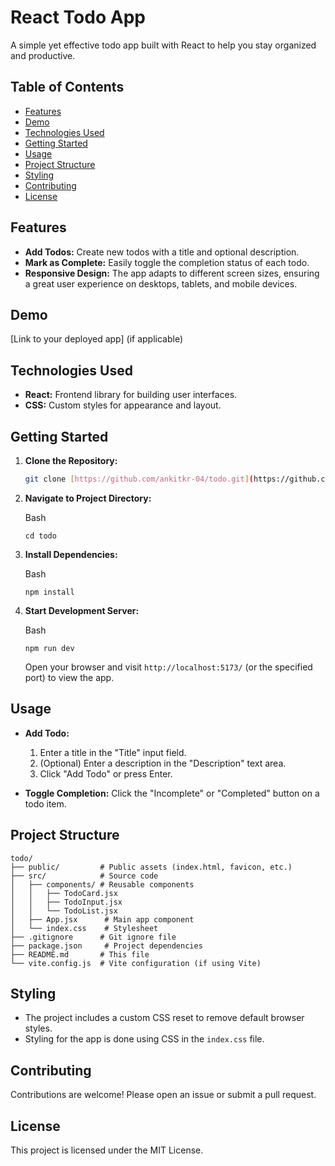 # React Todo App

A simple yet effective todo app built with React to help you stay organized and productive.

## Table of Contents

- [Features](#features)
- [Demo](#demo)
- [Technologies Used](#technologies-used)
- [Getting Started](#getting-started)
- [Usage](#usage)
- [Project Structure](#project-structure)
- [Styling](#styling)
- [Contributing](#contributing)
- [License](#license)

## Features

- **Add Todos:** Create new todos with a title and optional description.
- **Mark as Complete:** Easily toggle the completion status of each todo.
- **Responsive Design:**  The app adapts to different screen sizes, ensuring a great user experience on desktops, tablets, and mobile devices.

## Demo

[Link to your deployed app] (if applicable)

## Technologies Used

- **React:** Frontend library for building user interfaces.
- **CSS:** Custom styles for appearance and layout.

## Getting Started

1. **Clone the Repository:**

   ```bash
   git clone [https://github.com/ankitkr-04/todo.git](https://github.com/ankitkr-04/todo.git)
2.  **Navigate to Project Directory:**

    Bash

    ```
    cd todo

    ```

3.  **Install Dependencies:**

    Bash

    ```
    npm install

    ```

3.  **Start Development Server:**

    Bash

    ```
    npm run dev

    ```

    Open your browser and visit `http://localhost:5173/` (or the specified port) to view the app.

Usage
-----

-   **Add Todo:**

    1.  Enter a title in the "Title" input field.
    2.  (Optional) Enter a description in the "Description" text area.
    3.  Click "Add Todo" or press Enter.
-   **Toggle Completion:** Click the "Incomplete" or "Completed" button on a todo item.

Project Structure
-----------------

```
todo/
├── public/         # Public assets (index.html, favicon, etc.)
├── src/            # Source code
│   ├── components/ # Reusable components
│   │   ├── TodoCard.jsx
│   │   ├── TodoInput.jsx
│   │   └── TodoList.jsx
│   ├── App.jsx      # Main app component
│   └── index.css    # Stylesheet
├── .gitignore      # Git ignore file
├── package.json     # Project dependencies
├── README.md       # This file
└── vite.config.js  # Vite configuration (if using Vite)

```

Styling
-------

-   The project includes a custom CSS reset to remove default browser styles.
-   Styling for the app is done using CSS in the `index.css` file.

Contributing
------------

Contributions are welcome! Please open an issue or submit a pull request.

License
-------

This project is licensed under the MIT License.
